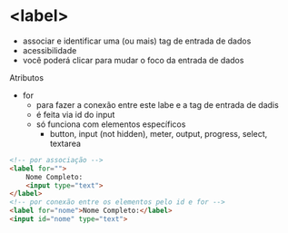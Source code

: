 
# \<label>

- associar e identificar uma (ou mais) tag de entrada de dados
- acessibilidade
- você poderá clicar para mudar o foco da entrada de dados

Atributos
- for
    - para fazer a conexão entre este labe e a tag de entrada de dadis
    - é feita via id do input
    - só funciona com elementos específicos
        - button, input (not hidden), meter, output, progress, select, textarea


```html
<!-- por associação -->
<label for="">
    Nome Completo:
    <input type="text">
</label>
<!-- por conexão entre os elementos pelo id e for -->
<label for="nome">Nome Completo:</label>
<input id="nome" type="text">